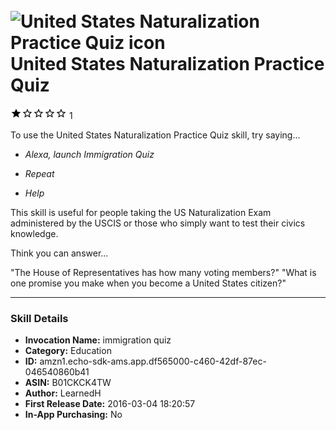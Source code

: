 # &nbsp;<img src="https://github.com/dale3h/alexa-skills-list/raw/master/skills/united-states-naturalization-practice-quiz/B01CKCK4TW/app_icon" alt="United States Naturalization Practice Quiz icon" width="36"> United States Naturalization Practice Quiz
![1 stars](../../../images/ic_star_black_18dp_1x.png)![1 stars](../../../images/ic_star_border_black_18dp_1x.png)![1 stars](../../../images/ic_star_border_black_18dp_1x.png)![1 stars](../../../images/ic_star_border_black_18dp_1x.png)![1 stars](../../../images/ic_star_border_black_18dp_1x.png) 1

To use the United States Naturalization Practice Quiz skill, try saying...

* *Alexa, launch Immigration Quiz*

* *Repeat*

* *Help*

This skill is useful for people taking the US Naturalization Exam administered by the USCIS or those who simply want to test their civics knowledge.  

Think you can answer...

"The House of Representatives has how many voting members?"
"What is one promise you make when you become a United States citizen?"

***

### Skill Details

* **Invocation Name:** immigration quiz
* **Category:** Education
* **ID:** amzn1.echo-sdk-ams.app.df565000-c460-42df-87ec-046540860b41
* **ASIN:** B01CKCK4TW
* **Author:** LearnedH
* **First Release Date:** 2016-03-04 18:20:57
* **In-App Purchasing:** No
